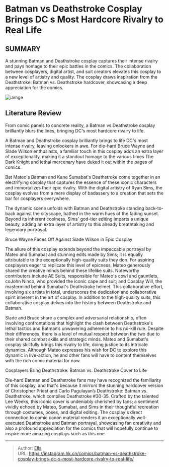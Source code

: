 # Batman vs Deathstroke Cosplay Brings DC s Most Hardcore Rivalry to Real Life


## SUMMARY 



  A stunning Batman and Deathstroke cosplay captures their intense rivalry and pays homage to their epic battles in the comics.   The collaboration between cosplayers, digital artist, and suit creators elevates this cosplay to a new level of artistry and quality.   The cosplay draws inspiration from the Deathstroke: Batman vs. Deathstroke hardcover, showcasing a deep appreciation for the comics.  

![iamge](https://static1.srcdn.com/wordpress/wp-content/uploads/2024/01/deathstroke-strangles-batman.jpg)

## Literature Review

From comic panels to concrete reality, a Batman vs Deathstroke cosplay brilliantly blurs the lines, bringing DC&#39;s most hardcore rivalry to life.




A Batman and Deathstroke cosplay brilliantly brings to life DC&#39;s most intense rivalry, leaving onlookers in awe. For die-hard Bruce Wayne and Slade Wilson enthusiasts, a familiar touch in this cosplay adds an extra layer of exceptionality, making it a standout homage to the various times The Dark Knight and lethal mercenary have duked it out within the pages of comics.




Bat Mateo&#39;s Batman and Kane Sumabat&#39;s Deathstroke come together in an electrifying cosplay that captures the essence of these iconic characters and immortalizes their epic rivalry. With the digital artistry of Ryan Sims, the cosplay evolves from a mere display of badassery to a creation that sets the bar for cosplayers everywhere.


 

The dynamic scene unfolds with Batman and Deathstroke standing back-to-back against the cityscape, bathed in the warm hues of the fading sunset. Beyond its inherent coolness, Sims&#39; god-tier editing imparts a unique beauty, adding an extra layer of artistry to this already breathtaking and legendary portrayal.


 Bruce Wayne Faces Off Against Slade Wilson in Epic Cosplay 
          




The allure of this cosplay extends beyond the impeccable portrayal by Mateo and Sumabat and stunning edits made by Sims; it is equally attributable to the exceptionally high-quality suits they don. For aspiring cosplayers eager to replicate this level of epicness, Mateo generously shared the creative minds behind these lifelike suits. Noteworthy contributors include AE Suits, responsible for Mateo&#39;s cowl and gauntlets, coJohn Ninco, who provided the iconic cape and suit; and Cosplay Will, the mastermind behind Sumabat&#39;s Deathstroke helmet. This collaborative effort, involving six artists in total, underscores the dedication and collaborative spirit inherent in the art of cosplay. In addition to the high-quality suits, this collaborative cosplay delves into the history between Deathstroke and Batman.

Slade and Bruce share a complex and adversarial relationship, often involving confrontations that highlight the clash between Deathstroke&#39;s lethal tactics and Batman’s unwavering adherence to his no-kill rule. Despite their differences, there is a level of mutual respect between the two due to their shared combat skills and strategic minds. Mateo and Sumabat&#39;s cosplay skillfully brings this rivalry to life, doing justice to its intricate dynamics. Although Mateo expresses his wish for DC to explore this dynamic in live-action, he and other fans will have to content themselves with the rich comic material for now.






 Cosplayers Bring Deathstroke: Batman vs. Deathstroke Cover to Life 


          

Die-hard Batman and Deathstroke fans may have recognized the familiarity of this cosplay, and that&#39;s because it mirrors the stunning hardcover version of Christopher Priest and Carlo Pagulayan’s Deathstroke: Batman vs. Deathstroke, which compiles Deathstroke #30-35. Crafted by the talented Lee Weeks, this iconic cover is undeniably cherished by fans; a sentiment vividly echoed by Mateo, Sumabat, and Sims in their thoughtful recreation through costumes, poses, and digital editing. The cosplay&#39;s direct connection to comic canon material renders it an exceptionally well-executed Deathstroke and Batman portrayal, showcasing fan creativity and also a profound appreciation for the comics that will hopefully continue to inspire more amazing cosplays such as this one.






---

> Author: [Ella](https://instagram.hk.cn/)  
> URL: https://instagram.hk.cn/comics/batman-vs-deathstroke-cosplay-brings-dc-s-most-hardcore-rivalry-to-real-life/  

